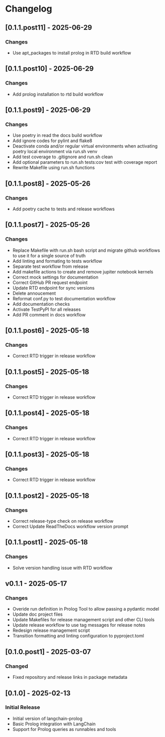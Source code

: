 # Changelog
## [0.1.1.post11] - 2025-06-29

 ### Changes
- Use apt_packages to install prolog in RTD build workflow



## [0.1.1.post10] - 2025-06-29

 ### Changes
- Add prolog installation to rtd build workflow



## [0.1.1.post9] - 2025-06-29

 ### Changes
- Use poetry in read the docs build workflow
- Add ignore codes for pylint and flake8
- Deactivate conda and/or regular virtual environments when activating poetry local environment via run.sh venv
- Add test coverage to .gitignore and run.sh clean
- Add optional parameters to run.sh tests:cov test with coverage report
- Rewrite Makefile using run.sh functions



## [0.1.1.post8] - 2025-05-26

 ### Changes
- Add poetry cache to tests and release workflows



## [0.1.1.post7] - 2025-05-26

 ### Changes
- Replace Makefile with run.sh bash script and migrate github workflows to use it for a single source of truth
- Add linting and formating to tests workflow
- Separate test workflow from release
- Add makefile actions to create and remove jupiter notebook kernels
- Correct mock settings for documentation
- Correct GitHub PR request endpoint
- Update RTD endpoint for sync versions
- Delete annoucement
- Reformat conf.py to test documentation workflow
- Add documentation checks
- Activate TestPyPI for all releases
- Add PR comment in docs workflow


## [0.1.1.post6] - 2025-05-18

 ### Changes
- Correct RTD trigger in release workflow



## [0.1.1.post5] - 2025-05-18

 ### Changes
- Correct RTD trigger in release workflow



## [0.1.1.post4] - 2025-05-18

 ### Changes
- Correct RTD trigger in release workflow



## [0.1.1.post3] - 2025-05-18

 ### Changes
- Correct RTD trigger in release workflow



## [0.1.1.post2] - 2025-05-18

 ### Changes
- Correct release-type check on release workflow
- Correct Update ReadTheDocs workflow version prompt



## [0.1.1.post1] - 2025-05-18

 ### Changes
- Solve version handling issue with RTD workflow


## v0.1.1 - 2025-05-17

 ### Changes
- Overide run definition in Prolog Tool to allow passing a pydantic model
- Update doc project files
- Update Makefiles for release management script and other CLI tools
- Update release workflow to use tag messages for release notes
- Redesign release management script
- Transition formatting and linting configuration to pyproject.toml


## [0.1.0.post1] - 2025-03-07

### Changed
- Fixed repository and release links in package metadata

## [0.1.0] - 2025-02-13

### Initial Release
* Initial version of langchain-prolog
* Basic Prolog integration with LangChain
* Support for Prolog queries as runnables and tools
